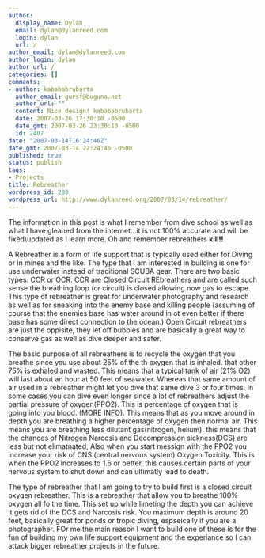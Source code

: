 ```yaml
---
author:
  display_name: Dylan
  email: dylan@dylanreed.com
  login: dylan
  url: /
author_email: dylan@dylanreed.com
author_login: dylan
author_url: /
categories: []
comments:
- author: kabababrubarta
  author_email: gursf@buguna.net
  author_url: ""
  content: Nice design! kabababrubarta
  date: 2007-03-26 17:30:10 -0500
  date_gmt: 2007-03-26 23:30:10 -0500
  id: 2407
date: "2007-03-14T16:24:46Z"
date_gmt: 2007-03-14 22:24:46 -0500
published: true
status: publish
tags:
- Projects
title: Rebreather
wordpress_id: 283
wordpress_url: http://www.dylanreed.org/2007/03/14/rebreather/
---
```


The information in this post is what I remember from dive school as well as what I have gleaned from the internet...it is not 100% accurate and will be fixed\updated as I learn more. Oh and remember rebreathers **kill!!**

A Rebreather is a form of life support that is typically used either for Diving or in mines and the like. The type that I am interested in building is one for use underwater instead of traditional SCUBA gear. There are two basic types: CCR or OCR. CCR are Closed Circuit REbreathers and are called such sense the breathing loop (or circuit) is closed allowing now gas to escape. This type of rebreather is great for underwater photography and research as well as for sneaking into the enemy base and killing people (assuming of course that the enemies base has water around in ot even better if there base has some direct connection to the ocean.) Open Circuit rebreathers are just the oppisite, they let off bubbles and are basically a great way to conserve gas as well as dive deeper and safer.

The basic purpose of all rebreathers is to recycle the oxygen that you breathe since you use about 25% of the th oxygen that is inhaled. that other 75% is exhaled and wasted. This means that a typical tank of air (21% O2) will last about an hour at 50 feet of seawater. Whereas that same amount of air used in a rebreather might let you dive that same dive 3 or four times. In some cases you can dive even longer since a lot of rebreathers adjust the partial pressure of oxygen(PPO2). This is percentage of oxygen that is going into you blood. (MORE INFO). This means that as you move around in depth you are breathing a higher percentage of oxygen then normal air. This means you are breathing less dilutant gas(nitrogen, helium). this means that the chances of Nitrogen Narcosis and Decompression sickness(DCS) are less but not elimatnated, Also when you start messign with the PPO2 you increase your risk of CNS (central nervous system) Oxygen Toxicity. This is when the PPO2 increases to 1.6 or better, this causes certain parts of your nervous system to shut down and can ultimatly lead to death.

The type of rebreather that I am going to try to build first is a closed circuit oxygen rebreather. This is a rebreather that allow you to breathe 100% oxygen all fo the time. This set up while limeting the depth you can achieve it gets rid of the DCS and Narcosis risk. You maximum depth is around 20 feet, basically great for ponds or tropic diving, espseically if you are a photographer. FOr me the main reason I want to build one of these is for the fun of building my own life support equipment and the experiance so I can attack bigger rebreather projects in the future.
